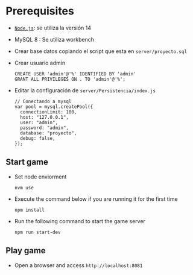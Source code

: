 # Prerequisites

- [`Node.js`](https://nodejs.org/en/): se utiliza la versión 14
- MySQL 8 : Se utiliza workbench
- Crear base datos copiando el script que esta en `server/proyecto.sql`
- Crear usuario admin
  `````
  CREATE USER 'admin'@'%' IDENTIFIED BY 'admin'
  GRANT ALL PRIVILEGES ON . TO 'admin'@'%';
  ``````

- Editar la configuración de `server/Persistencia/index.js`
  ````
  // Conectando a mysql
  var pool = mysql.createPool({
    connectionLimit: 100,
    host: "127.0.0.1",
    user: "admin",
    password: "admin",
    database: "proyecto",
    debug: false,
  });

## Start game

- Set node enviorment
  ```
  nvm use
  ```

- Execute the command below if you are running it for the first time
  ```
  npm install
  ```

- Run the following command to start the game server
  ```
  npm run start-dev
  ```

## Play game
- Open a browser and access `http://localhost:8081`